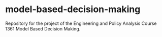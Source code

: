 # model-based-decision-making
Repository for the project of the Engineering and Policy Analysis Course 1361 Model Based Decision Making. 
